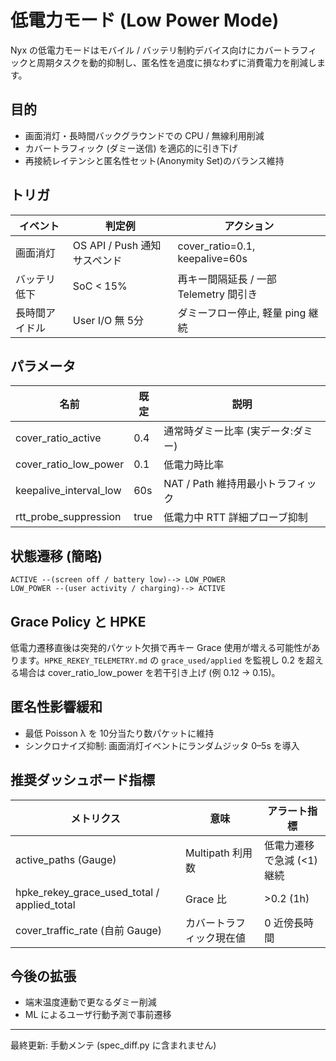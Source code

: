 # 低電力モード (Low Power Mode)

Nyx の低電力モードはモバイル / バッテリ制約デバイス向けにカバートラフィックと周期タスクを動的抑制し、匿名性を過度に損なわずに消費電力を削減します。

## 目的
- 画面消灯・長時間バックグラウンドでの CPU / 無線利用削減
- カバートラフィック (ダミー送信) を適応的に引き下げ
- 再接続レイテンシと匿名性セット(Anonymity Set)のバランス維持

## トリガ
| イベント | 判定例 | アクション |
|----------|--------|-------------|
| 画面消灯 | OS API / Push 通知サスペンド | cover_ratio=0.1, keepalive=60s |
| バッテリ低下 | SoC < 15% | 再キー間隔延長 / 一部 Telemetry 間引き |
| 長時間アイドル | User I/O 無 5分 | ダミーフロー停止, 軽量 ping 継続 |

## パラメータ
| 名前 | 既定 | 説明 |
|------|------|------|
| cover_ratio_active | 0.4 | 通常時ダミー比率 (実データ:ダミー) |
| cover_ratio_low_power | 0.1 | 低電力時比率 |
| keepalive_interval_low | 60s | NAT / Path 維持用最小トラフィック |
| rtt_probe_suppression | true | 低電力中 RTT 詳細プローブ抑制 |

## 状態遷移 (簡略)
```
ACTIVE --(screen off / battery low)--> LOW_POWER
LOW_POWER --(user activity / charging)--> ACTIVE
```

## Grace Policy と HPKE
低電力遷移直後は突発的パケット欠損で再キー Grace 使用が増える可能性があります。`HPKE_REKEY_TELEMETRY.md` の `grace_used/applied` を監視し 0.2 を超える場合は cover_ratio_low_power を若干引き上げ (例 0.12 → 0.15)。

## 匿名性影響緩和
- 最低 Poisson λ を 10分当たり数パケットに維持
- シンクロナイズ抑制: 画面消灯イベントにランダムジッタ 0–5s を導入

## 推奨ダッシュボード指標
| メトリクス | 意味 | アラート指標 |
|------------|------|---------------|
| active_paths (Gauge) | Multipath 利用数 | 低電力遷移で急減 (<1) 継続 |
| hpke_rekey_grace_used_total / applied_total | Grace 比 | >0.2 (1h) |
| cover_traffic_rate (自前 Gauge) | カバートラフィック現在値 | 0 近傍長時間 |

## 今後の拡張
- 端末温度連動で更なるダミー削減
- ML によるユーザ行動予測で事前遷移

---
最終更新: 手動メンテ (spec_diff.py に含まれません)
